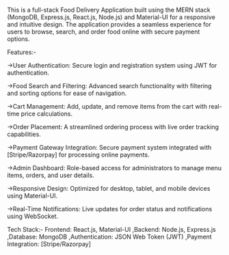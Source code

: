 This is a full-stack Food Delivery Application built using the MERN stack (MongoDB, Express.js, React.js, Node.js) and Material-UI for a responsive and intuitive design. The application provides a seamless experience for users to browse, search, and order food online with secure payment options.

Features:-

->User Authentication:
Secure login and registration system using JWT for authentication.

->Food Search and Filtering:
Advanced search functionality with filtering and sorting options for ease of navigation.

->Cart Management:
Add, update, and remove items from the cart with real-time price calculations.

->Order Placement:
A streamlined ordering process with live order tracking capabilities.

->Payment Gateway Integration:
Secure payment system integrated with [Stripe/Razorpay] for processing online payments.

->Admin Dashboard:
Role-based access for administrators to manage menu items, orders, and user details.

->Responsive Design:
Optimized for desktop, tablet, and mobile devices using Material-UI.

->Real-Time Notifications:
Live updates for order status and notifications using WebSocket.

Tech Stack:-
Frontend: React.js, Material-UI
,Backend: Node.js, Express.js
,Database: MongoDB
,Authentication: JSON Web Token (JWT)
,Payment Integration: [Stripe/Razorpay]
